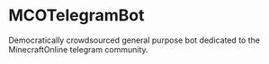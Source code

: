 # MCOTelegramBot
Democratically crowdsourced general purpose bot dedicated to the MinecraftOnline telegram community.
